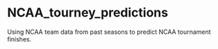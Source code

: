 # NCAA_tourney_predictions

Using NCAA team data from past seasons to predict NCAA tournament finishes.
